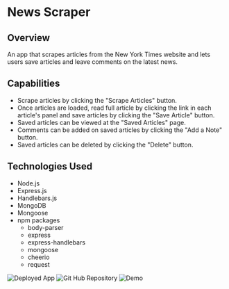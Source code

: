 # News Scraper

## Overview
An app that scrapes articles from the New York Times website and lets users save articles and leave comments on the latest news.

## Capabilities
- Scrape articles by clicking the "Scrape Articles" button.
- Once articles are loaded, read full article by clicking the link in each article's panel and save articles by clicking the "Save Article" button.
- Saved articles can be viewed at the "Saved Articles" page.
- Comments can be added on saved articles by clicking the "Add a Note" button.
- Saved articles can be deleted by clicking the "Delete" button.

## Technologies Used
- Node.js
- Express.js
- Handlebars.js
- MongoDB
- Mongoose
- npm packages
    - body-parser
    - express
    - express-handlebars
    - mongoose
    - cheerio
    - request

![Deployed App](https://vast-eyrie-69033.herokuapp.com)
![Git Hub Repository](https://github.com/rnorton12/News_Scraper)
![Demo](/gifs/Demo.gif)